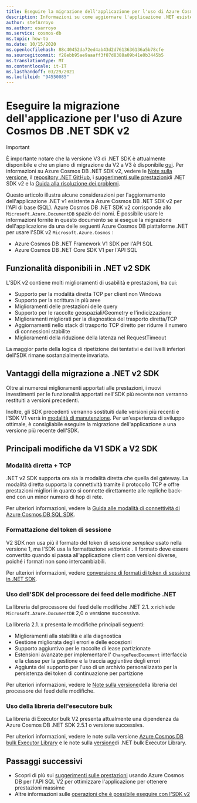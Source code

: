```yaml
---
title: Eseguire la migrazione dell'applicazione per l'uso di Azure Cosmos DB .NET SDK 2,0 (Microsoft. Azure. Cosmos)
description: Informazioni su come aggiornare l'applicazione .NET esistente da V1 SDK a .NET SDK v2 per l'API di base (SQL).
author: stefArroyo
ms.author: esarroyo
ms.service: cosmos-db
ms.topic: how-to
ms.date: 10/15/2020
ms.openlocfilehash: 88c40452da72ed4ab43d2d7613636136a5b78cfe
ms.sourcegitcommit: f28ebb95ae9aaaff3f87d8388a09b41e0b3445b5
ms.translationtype: MT
ms.contentlocale: it-IT
ms.lasthandoff: 03/29/2021
ms.locfileid: "94550085"
---
```

# <a name="migrate-your-application-to-use-the-azure-cosmos-db-net-sdk-v2"></a>Eseguire la migrazione dell'applicazione per l'uso di Azure Cosmos DB .NET SDK v2

> [!IMPORTANT]
> È importante notare che la versione V3 di .NET SDK è attualmente disponibile e che un piano di migrazione da V2 a V3 è disponibile [qui](migrate-dotnet-v3.md). Per informazioni su Azure Cosmos DB .NET SDK v2, vedere le [Note sulla versione](sql-api-sdk-dotnet.md), il [repository .NET GitHub](https://github.com/Azure/azure-cosmos-dotnet-v2), i [suggerimenti sulle prestazioni](performance-tips.md)di .NET SDK v2 e la [Guida alla risoluzione dei problemi](troubleshoot-dot-net-sdk.md).
>

Questo articolo illustra alcune considerazioni per l'aggiornamento dell'applicazione .NET v1 esistente a Azure Cosmos DB .NET SDK v2 per l'API di base (SQL). Azure Cosmos DB .NET SDK v2 corrisponde allo `Microsoft.Azure.DocumentDB` spazio dei nomi. È possibile usare le informazioni fornite in questo documento se si esegue la migrazione dell'applicazione da una delle seguenti Azure Cosmos DB piattaforme .NET per usare l'SDK v2 `Microsoft.Azure.Cosmos` :

* Azure Cosmos DB .NET Framework V1 SDK per l'API SQL
* Azure Cosmos DB .NET Core SDK V1 per l'API SQL

## <a name="whats-available-in-the-net-v2-sdk"></a>Funzionalità disponibili in .NET v2 SDK

L'SDK v2 contiene molti miglioramenti di usabilità e prestazioni, tra cui:

* Supporto per la modalità diretta TCP per client non Windows
* Supporto per la scrittura in più aree
* Miglioramenti delle prestazioni delle query
* Supporto per le raccolte geospaziali/Geometry e l'indicizzazione
* Miglioramenti migliorati per la diagnostica del trasporto diretta/TCP
* Aggiornamenti nello stack di trasporto TCP diretto per ridurre il numero di connessioni stabilite
* Miglioramenti della riduzione della latenza nel RequestTimeout

La maggior parte della logica di ripetizione dei tentativi e dei livelli inferiori dell'SDK rimane sostanzialmente invariata.

## <a name="why-migrate-to-the-net-v2-sdk"></a>Vantaggi della migrazione a .NET v2 SDK

Oltre ai numerosi miglioramenti apportati alle prestazioni, i nuovi investimenti per le funzionalità apportati nell'SDK più recente non verranno restituiti a versioni precedenti.

Inoltre, gli SDK precedenti verranno sostituiti dalle versioni più recenti e l'SDK V1 verrà in [modalità di manutenzione](sql-api-sdk-dotnet.md). Per un'esperienza di sviluppo ottimale, è consigliabile eseguire la migrazione dell'applicazione a una versione più recente dell'SDK.

## <a name="major-changes-from-v1-sdk-to-v2-sdk"></a>Principali modifiche da V1 SDK a V2 SDK

### <a name="direct-mode--tcp"></a>Modalità diretta + TCP

.NET v2 SDK supporta ora sia la modalità diretta che quella del gateway. La modalità diretta supporta la connettività tramite il protocollo TCP e offre prestazioni migliori in quanto si connette direttamente alle repliche back-end con un minor numero di hop di rete.

Per ulteriori informazioni, vedere la [Guida alle modalità di connettività di Azure Cosmos DB SQL SDK](sql-sdk-connection-modes.md).

### <a name="session-token-formatting"></a>Formattazione del token di sessione

V2 SDK non usa più il formato del token di sessione *semplice* usato nella versione 1, ma l'SDK usa la formattazione *vettoriale* . Il formato deve essere convertito quando si passa all'applicazione client con versioni diverse, poiché i formati non sono intercambiabili.

Per ulteriori informazioni, vedere [conversione di formati di token di sessione in .NET SDK](how-to-convert-session-token.md).

### <a name="using-the-net-change-feed-processor-sdk"></a>Uso dell'SDK del processore dei feed delle modifiche .NET

La libreria del processore dei feed delle modifiche .NET 2.1. x richiede `Microsoft.Azure.DocumentDB` 2,0 o versione successiva.

La libreria 2.1. x presenta le modifiche principali seguenti:

* Miglioramenti alla stabilità e alla diagnostica
* Gestione migliorata degli errori e delle eccezioni
* Supporto aggiuntivo per le raccolte di lease partizionate
* Estensioni avanzate per implementare l' `ChangeFeedDocument` interfaccia e la classe per la gestione e la traccia aggiuntive degli errori
* Aggiunta del supporto per l'uso di un archivio personalizzato per la persistenza dei token di continuazione per partizione

Per ulteriori informazioni, vedere le [Note sulla versione](sql-api-sdk-dotnet-changefeed.md)della libreria del processore dei feed delle modifiche.

### <a name="using-the-bulk-executor-library"></a>Uso della libreria dell'esecutore bulk

La libreria di Executor bulk V2 presenta attualmente una dipendenza da Azure Cosmos DB .NET SDK 2.5.1 o versione successiva.

Per ulteriori informazioni, vedere le note sulla versione [Azure Cosmos DB bulk Executor Library](bulk-executor-overview.md) e le note sulla [versione](sql-api-sdk-bulk-executor-dot-net.md)di .NET bulk Executor Library.

## <a name="next-steps"></a>Passaggi successivi

* Scopri di più sui [suggerimenti sulle prestazioni](sql-api-get-started.md) usando Azure Cosmos DB per l'API SQL V2 per ottimizzare l'applicazione per ottenere prestazioni massime
* Altre informazioni sulle [operazioni che è possibile eseguire con l'SDK v2](sql-api-dotnet-samples.md)